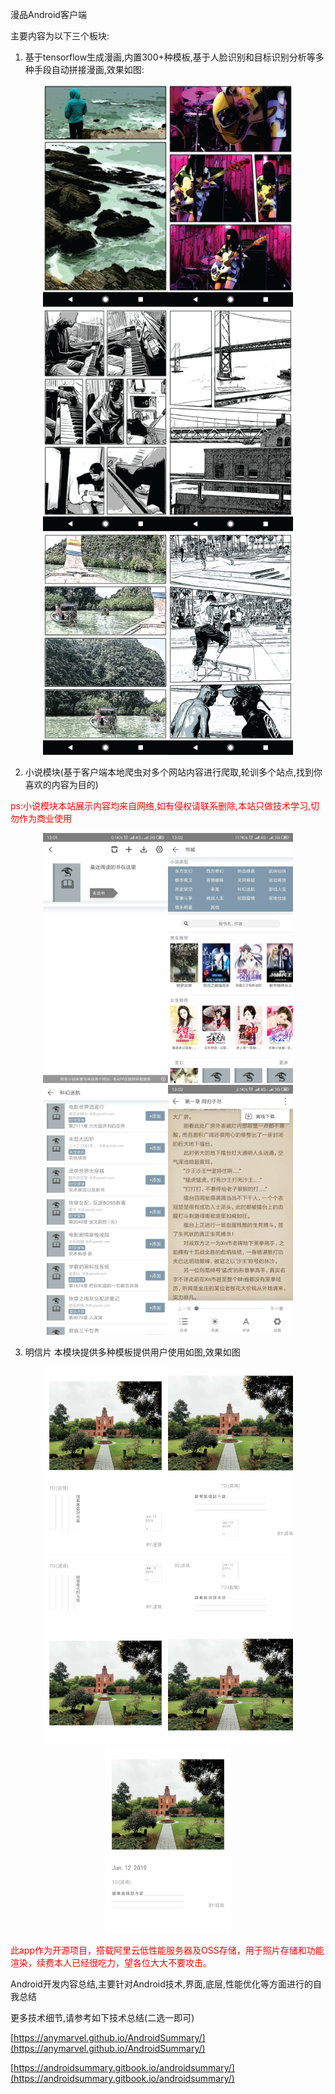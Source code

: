 漫品Android客户端

主要内容为以下三个板块:

1. 基于tensorflow生成漫画,内置300+种模板,基于人脸识别和目标识别分析等多种手段自动拼接漫画,效果如图:

<div align="center">
<img src="pictures/manhua.webp" width="200"/><img src="pictures/manhua_1.webp" width="200"/><img src="pictures/manhua_2.webp" width="200"/><img src="pictures/manhua_3.webp" width="200"/><img src="pictures/manhua_4.webp" width="200"/><img src="pictures/manhua_5.webp" width="200"/>
</div>

2. 小说模块(基于客户端本地爬虫对多个网站内容进行爬取,轮训多个站点,找到你喜欢的内容为目的)

<font color=red>ps:小说模块本站展示内容均来自网络,如有侵权请联系删除,本站只做技术学习,切勿作为商业使用</font>
<div align="center">
<img src="pictures/xiaoshuo_4.jpeg" width="200" height="400"/><img src="pictures/xiaoshuo_3.jpeg" width="200" height="400"/><img src="pictures/xiaoshuo_2.jpeg" width="200" height="400"/><img src="pictures/xiaoshuo_1.jpeg" width="200" height="400"/>
</div>

3. 明信片 本模块提供多种模板提供用户使用如图,效果如图

<div align="center">
<img src="pictures/pic_template2.jpg" width="200" height="300"/><img src="pictures/pic_template3.jpg" width="200" height="300"/><img src="pictures/pic_template5.jpg" width="200" height="300"/><img src="pictures/pic_template6.jpg" width="200" height="300"/><img src="pictures/pic_template8.jpg" width="200" height="300"/>
</div>


<font color="red">此app作为开源项目，搭载阿里云低性能服务器及OSS存储，用于照片存储和功能渲染，续费本人已经很吃力，望各位大大不要攻击。</font>



Android开发内容总结,主要针对Android技术,界面,底层,性能优化等方面进行的自我总结

更多技术细节,请参考如下技术总结(二选一即可)

[https://anymarvel.github.io/AndroidSummary/](https://anymarvel.github.io/AndroidSummary/)

[https://androidsummary.gitbook.io/androidsummary/](https://androidsummary.gitbook.io/androidsummary/)
